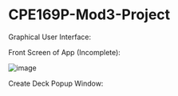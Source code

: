 # CPE169P-Mod3-Project

Graphical User Interface:

Front Screen of App (Incomplete):

![image](https://user-images.githubusercontent.com/42668379/117661503-0da30200-b1d1-11eb-896d-189f9ad93286.png)

Create Deck Popup Window:


